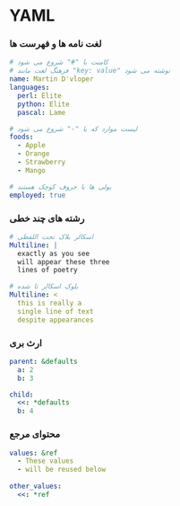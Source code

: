 # YAML

### لغت نامه ها و فهرست ها

```yaml
# کامنت با "#" شروع می شود
# فرهنگ لغت مانند "key: value" نوشته می شود
name: Martin D'vloper
languages:
  perl: Elite
  python: Elite
  pascal: Lame

# لیست موارد که با "-" شروع می شود
foods:
  - Apple
  - Orange
  - Strawberry
  - Mango

# بولی ها با حروف کوچک هستند
employed: true
```

### رشته های چند خطی

```yaml
# اسکالر بلاک تحت اللفظی
Multiline: |
  exactly as you see
  will appear these three
  lines of poetry
```

```yaml
# بلوک اسکالر تا شده
Multiline: <
  this is really a
  single line of text
  despite appearances
```

### ارث بری

```yaml
parent: &defaults
  a: 2
  b: 3

child:
  <<: *defaults
  b: 4
```

### محتوای مرجع

```yaml
values: &ref
  - These values
  - will be reused below
  
other_values:
  <<: *ref
```
